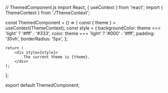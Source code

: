 // ThemedComponent.js
import React, { useContext } from 'react';
import { ThemeContext } from './ThemeContext';

const ThemedComponent = () => {
    const { theme } = useContext(ThemeContext);
    const style = {
        backgroundColor: theme === 'light' ? '#fff' : '#333',
        color: theme === 'light' ? '#000' : '#fff',
        padding: '30vh',
        borderRadius: '5px',
    };

    return (
        <div style={style}>
            The current theme is {theme}.
        </div>
    );
};

export default ThemedComponent;
